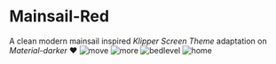 # Mainsail-Red
A clean modern mainsail inspired *Klipper Screen Theme* adaptation on *Material-darker* ❤️
![move](https://github.com/Misunderstood-Wookiee/Mainsail-Red/assets/22002023/b18fc88e-7039-4875-bed2-876e9b932768)
![more](https://github.com/Misunderstood-Wookiee/Mainsail-Red/assets/22002023/ae5d9d39-7eb5-40ef-8804-f60a35797e4a)
![bedlevel](https://github.com/Misunderstood-Wookiee/Mainsail-Red/assets/22002023/9d6a91b9-c60e-4845-9ee3-443cea4c7ed1)
![home](https://github.com/Misunderstood-Wookiee/Mainsail-Red/assets/22002023/65af3257-13c3-4bee-9018-d27031388cb5)
